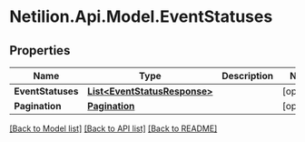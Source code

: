 # Netilion.Api.Model.EventStatuses
## Properties

Name | Type | Description | Notes
------------ | ------------- | ------------- | -------------
**EventStatuses** | [**List&lt;EventStatusResponse&gt;**](EventStatusResponse.md) |  | [optional] 
**Pagination** | [**Pagination**](Pagination.md) |  | [optional] 

[[Back to Model list]](../README.md#documentation-for-models) [[Back to API list]](../README.md#documentation-for-api-endpoints) [[Back to README]](../README.md)

